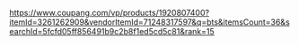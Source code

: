 https://www.coupang.com/vp/products/1920807400?itemId=3261262909&vendorItemId=71248317597&q=bts&itemsCount=36&searchId=5fcfd05ff856491b9c2b8f1ed5cd5c81&rank=15